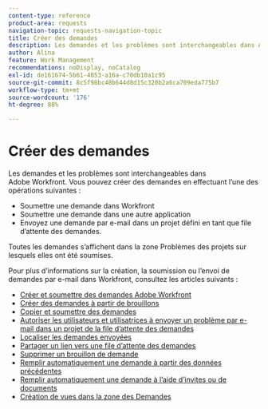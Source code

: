```yaml
---
content-type: reference
product-area: requests
navigation-topic: requests-navigation-topic
title: Créer des demandes
description: Les demandes et les problèmes sont interchangeables dans Adobe Workfront. Vous pouvez créer des demandes en envoyant une demande dans Workfront, dans une autre application ou par e-mail dans un projet défini comme une file d’attente des demandes.
author: Alina
feature: Work Management
recommendations: noDisplay, noCatalog
exl-id: de161674-5b61-4853-a16a-c70db10a1c95
source-git-commit: 8c5f98bc48b644d8d15c320b2a6ca709eda775b7
workflow-type: tm+mt
source-wordcount: '176'
ht-degree: 88%

---
```


# Créer des demandes

<!--
{{highlighted-preview}}
-->

Les demandes et les problèmes sont interchangeables dans Adobe Workfront. Vous pouvez créer des demandes en effectuant l’une des opérations suivantes :

* Soumettre une demande dans Workfront
* Soumettre une demande dans une autre application
* Envoyez une demande par e-mail dans un projet défini en tant que file d’attente des demandes.

Toutes les demandes s’affichent dans la zone Problèmes des projets sur lesquels elles ont été soumises.

Pour plus d’informations sur la création, la soumission ou l’envoi de demandes par e-mail dans Workfront, consultez les articles suivants :

* [Créer et soumettre des demandes Adobe Workfront](../../../manage-work/requests/create-requests/create-submit-requests.md)
* [Créer des demandes à partir de brouillons](../../../manage-work/requests/create-requests/create-requests-from-drafts.md)
* [Copier et soumettre des demandes](../../../manage-work/requests/create-requests/copy-and-submit-requests.md)
* [Autoriser les utilisateurs et utilisatrices à envoyer un problème par e-mail dans un projet de la file d’attente des demandes](../../../manage-work/requests/create-requests/enable-email-issues-into-projects.md)
* [Localiser les demandes envoyées](../../../manage-work/requests/create-requests/locate-submitted-requests.md)
* [Partager un lien vers une file d’attente des demandes](../../../manage-work/requests/create-requests/share-link-to-request-queue.md)
* [Supprimer un brouillon de demande](../../../manage-work/requests/create-requests/delete-request-draft.md)
* [Remplir automatiquement une demande à partir des données précédentes](/help/quicksilver/manage-work/requests/create-requests/autofill-suggestions-from-previous.md)
* [Remplir automatiquement une demande à l’aide d’invites ou de documents](/help/quicksilver/manage-work/requests/create-requests/autofill-from-prompt-document.md)
* [Création de vues dans la zone des Demandes](/help/quicksilver/manage-work/requests/create-requests/create-views-for-requests-list.md)
